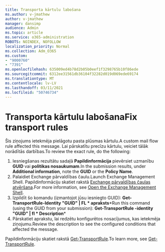 ```yaml
---
title: Transporta kārtulu labošana
ms.author: v-jmathew
author: v-jmathew
manager: dansimp
audience: Admin
ms.topic: article
ms.service: o365-administration
ROBOTS: NOINDEX, NOFOLLOW
localization_priority: Normal
ms.collection: Adm_O365
ms.custom:
- "9000760"
- "7391"
ms.openlocfilehash: 635009ed4b78d2b05b0eef1f3298765b10f86ede
ms.sourcegitcommit: 6312ee31561db36104f32282d019d069ede69174
ms.translationtype: MT
ms.contentlocale: lv-LV
ms.lasthandoff: 03/11/2021
ms.locfileid: "50746734"
---
```

# <a name="fix-transport-rules"></a><span data-ttu-id="90280-102">Transporta kārtulu labošana</span><span class="sxs-lookup"><span data-stu-id="90280-102">Fix transport rules</span></span>

<span data-ttu-id="90280-103">Šis ziņojums ietekmēja pielāgotu pasta plūsmas kārtulu.</span><span class="sxs-lookup"><span data-stu-id="90280-103">A custom mail flow rule affected this message.</span></span> <span data-ttu-id="90280-104">Lai pārskatītu precīzu kārtulu, veiciet tālāk norādītās darbības.</span><span class="sxs-lookup"><span data-stu-id="90280-104">To review the exact rule, do the following:</span></span>

1. <span data-ttu-id="90280-105">Iesniegšanas rezultātu sadaļā **Papildinformācija** pievērsiet uzmanību **GUID** vai **politikas nosaukumam**.</span><span class="sxs-lookup"><span data-stu-id="90280-105">In the submission results, under **Additional information**, note the **GUID** or the **Policy Name**.</span></span>
2. <span data-ttu-id="90280-106">Palaidiet Exchange pārvaldības čaulu.</span><span class="sxs-lookup"><span data-stu-id="90280-106">Launch Exchange Management Shell.</span></span> <span data-ttu-id="90280-107">Papildinformāciju skatiet rakstā [Exchange pārvaldības čaulas atvēršana](https://go.microsoft.com/fwlink/?linkid=2101432).</span><span class="sxs-lookup"><span data-stu-id="90280-107">For more information, see [Open the Exchange Management Shell](https://go.microsoft.com/fwlink/?linkid=2101432).</span></span>
3. <span data-ttu-id="90280-108">Izpildīt šo komandu (izmantojot jūsu iesniegto GUID):  **Get-TransportRule-Identity "GUID" | FL \* apraksts**\*</span><span class="sxs-lookup"><span data-stu-id="90280-108">Run this command (using the GUID from your submission):  **Get-TransportRule -identity "GUID" | fl \* Description**\*</span></span>
4. <span data-ttu-id="90280-109">Pārskatiet aprakstu, lai redzētu konfigurētos nosacījumus, kas ietekmēja ziņojumu.</span><span class="sxs-lookup"><span data-stu-id="90280-109">Review the description to see the configured conditions that affected the message.</span></span>

<span data-ttu-id="90280-110">Papildinformāciju skatiet rakstā [Get-TransportRule](https://go.microsoft.com/fwlink/?linkid=2101523).</span><span class="sxs-lookup"><span data-stu-id="90280-110">To learn more, see [Get-TransportRule](https://go.microsoft.com/fwlink/?linkid=2101523).</span></span>
